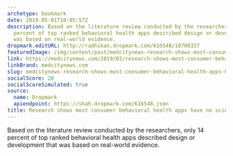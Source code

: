 ```yaml
---
archetype: bookmark
date: 2019-05-01T10:05:57Z
description: Based on the literature review conducted by the researchers, only 14
  percent of top ranked behavioral health apps described design or development that
  was based on real-world evidence.
dropmark.editURL: http://radhikan.dropmark.com/616548/18700337
featuredImage: /img/content/post/medcitynews-research-shows-most-consumer-behavioral-health-apps-have-no-scientific-backing.jpg
link: https://medcitynews.com/2019/03/research-shows-most-consumer-behavioral-health-apps-have-no-scientific-backing/?_hsenc=p2ANqtz-_sh8ZEsqtf8W9EN3dg8JK0NjvB7ZK_cdiS_zzM8IhXlMid26DlS0EblGiA8YDi8LdE0xrUwPRxOIFFdoAuVO-CTVY1qQ&_hsmi=71284541
linkBrand: medcitynews.com
slug: medcitynews-research-shows-most-consumer-behavioral-health-apps-have-no-scientific-backing
socialScore: 20
socialScoreSimulated: true
source:
  name: Dropmark
  apiendpoint: https://shah.dropmark.com/616548.json
title: Research shows most consumer behavioral health apps have no scientific backing
---
```

Based on the literature review conducted by the researchers, only 14 percent of top ranked behavioral health apps described design or development that was based on real-world evidence.